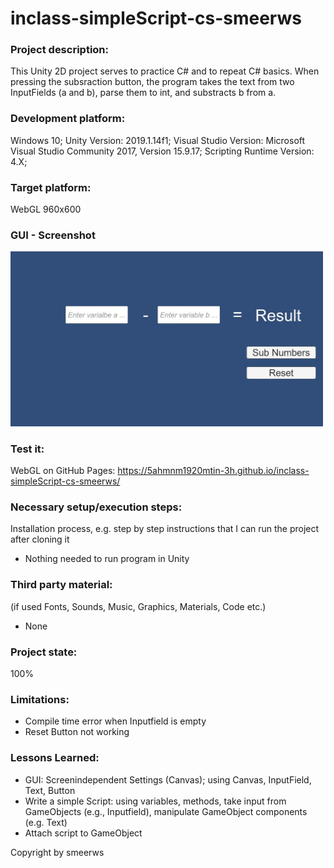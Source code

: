 # inclass-simpleScript-cs-smeerws

### Project description: 
This Unity 2D project serves to practice C# and to repeat C# basics. 
When pressing the subsraction button, the program takes the text from two InputFields (a and b), parse them to int, and substracts b from a.

### Development platform: 
Windows 10; 
Unity Version: 2019.1.14f1; 
Visual Studio Version: Microsoft Visual Studio Community 2017, Version 15.9.17;
Scripting Runtime Version: 4.X;

### Target platform: 
WebGL 960x600

### GUI - Screenshot 
<div>
<img src = "./Screenshots/sc-simpleSubNumbers.jpg" width = "500">
</div>

### Test it: 
WebGL on GitHub Pages: https://5ahmnm1920mtin-3h.github.io/inclass-simpleScript-cs-smeerws/ 

### Necessary setup/execution steps: 
Installation process, e.g. step by step instructions that I can run the project after cloning it

* Nothing needed to run program in Unity


### Third party material: 
(if used Fonts, Sounds, Music, Graphics, Materials, Code etc.)

* None 

### Project state: 
100%

### Limitations:
* Compile time error when Inputfield is empty
* Reset Button not working

### Lessons Learned: 
* GUI: Screenindependent Settings (Canvas); using Canvas, InputField, Text, Button 
* Write a simple Script: using variables, methods, take input from GameObjects (e.g., Inputfield), manipulate GameObject components (e.g. Text)
* Attach script to GameObject

Copyright by smeerws
